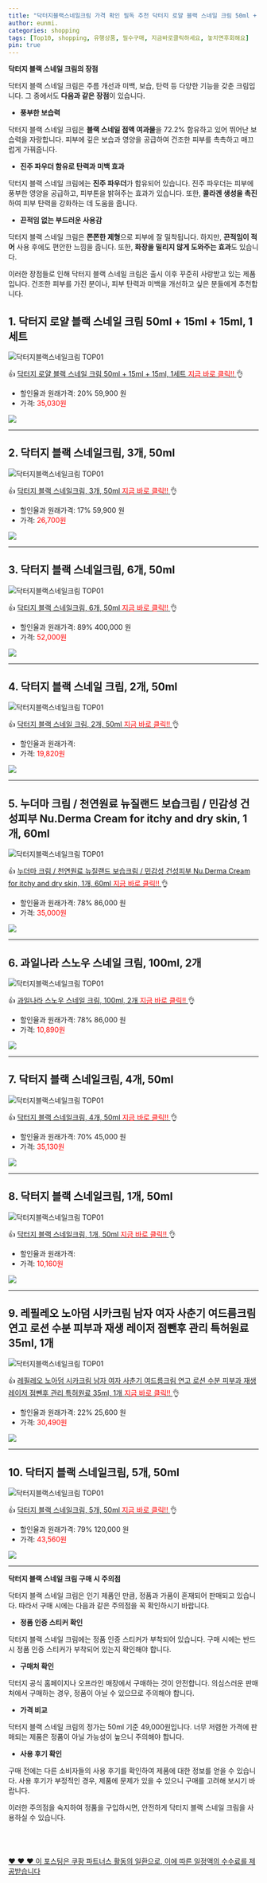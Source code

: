 ```yaml
---
title: "닥터지블랙스네일크림 가격 확인 필독 추천 닥터지 로얄 블랙 스네일 크림 50ml + 15ml + 15ml, 1세트 비교 장점 구매가이드"
author: eunmi.
categories: shopping
tags: [Top10, shopping, 유행상품, 필수구매, 지금바로클릭하세요, 놓치면후회해요]
pin: true
---
```

**닥터지 블랙 스네일 크림의 장점**

닥터지 블랙 스네일 크림은 주름 개선과 미백, 보습, 탄력 등 다양한 기능을 갖춘 크림입니다. 그 중에서도 **다음과 같은 장점**이 있습니다.

* **풍부한 보습력**

닥터지 블랙 스네일 크림은 **블랙 스네일 점액 여과물**을 72.2% 함유하고 있어 뛰어난 보습력을 자랑합니다. 피부에 깊은 보습과 영양을 공급하여 건조한 피부를 촉촉하고 매끄럽게 가꿔줍니다.

* **진주 파우더 함유로 탄력과 미백 효과**

닥터지 블랙 스네일 크림에는 **진주 파우더**가 함유되어 있습니다. 진주 파우더는 피부에 풍부한 영양을 공급하고, 피부톤을 밝혀주는 효과가 있습니다. 또한, **콜라겐 생성을 촉진**하여 피부 탄력을 강화하는 데 도움을 줍니다.

* **끈적임 없는 부드러운 사용감**

닥터지 블랙 스네일 크림은 **쫀쫀한 제형**으로 피부에 잘 밀착됩니다. 하지만, **끈적임이 적어** 사용 후에도 편안한 느낌을 줍니다. 또한, **화장을 밀리지 않게 도와주는 효과**도 있습니다.

이러한 장점들로 인해 닥터지 블랙 스네일 크림은 출시 이후 꾸준히 사랑받고 있는 제품입니다. 건조한 피부를 가진 분이나, 피부 탄력과 미백을 개선하고 싶은 분들에게 추천합니다.

   

## 1. 닥터지 로얄 블랙 스네일 크림 50ml + 15ml + 15ml, 1세트

![닥터지블랙스네일크림 TOP01](https://thumbnail9.coupangcdn.com/thumbnails/remote/230x230ex/image/retail/images/2362322442132496-23eab635-344a-4482-a756-ded2ac3492d8.jpg)


👍 [닥터지 로얄 블랙 스네일 크림 50ml + 15ml + 15ml, 1세트 <font color=red> 지금 바로 클릭!! </font> ](https://link.coupang.com/re/AFFSDP?lptag=AF3617701&subid=GithubCoopas&pageKey=6308624086&traceid=V0-153&itemId=3810651250&vendorItemId=71795561510) 👌 


- 할인율과 원래가격: 20%  59,900   원
- 가격: <span style='color:red'>35,030원</span>

[![](/discount_price.png)](https://link.coupang.com/re/AFFSDP?lptag=AF3617701&subid=GithubCoopas&pageKey=6308624086&traceid=V0-153&itemId=3810651250&vendorItemId=71795561510)

---


   

## 2. 닥터지 블랙 스네일크림, 3개, 50ml

![닥터지블랙스네일크림 TOP01](https://thumbnail9.coupangcdn.com/thumbnails/remote/230x230ex/image/retail/images/40fc048a-78fe-4d61-85b1-cc48d878ba0f6545159969151950245.png)


👍 [닥터지 블랙 스네일크림, 3개, 50ml <font color=red> 지금 바로 클릭!! </font> ](https://link.coupang.com/re/AFFSDP?lptag=AF3617701&subid=GithubCoopas&pageKey=7112172506&traceid=V0-153&itemId=19503737130&vendorItemId=86285370362) 👌 


- 할인율과 원래가격: 17%  59,900   원
- 가격: <span style='color:red'>26,700원</span>

[![](/discount_price.png)](https://link.coupang.com/re/AFFSDP?lptag=AF3617701&subid=GithubCoopas&pageKey=7112172506&traceid=V0-153&itemId=19503737130&vendorItemId=86285370362)

---


   

## 3. 닥터지 블랙 스네일크림, 6개, 50ml

![닥터지블랙스네일크림 TOP01](https://thumbnail9.coupangcdn.com/thumbnails/remote/230x230ex/image/retail/images/6ffeef56-340f-4da3-97d6-e0196742f24a2815399788146053892.png)


👍 [닥터지 블랙 스네일크림, 6개, 50ml <font color=red> 지금 바로 클릭!! </font> ](https://link.coupang.com/re/AFFSDP?lptag=AF3617701&subid=GithubCoopas&pageKey=7112172506&traceid=V0-153&itemId=9635719268&vendorItemId=86285370524) 👌 


- 할인율과 원래가격: 89%  400,000   원
- 가격: <span style='color:red'>52,000원</span>

[![](/discount_price.png)](https://link.coupang.com/re/AFFSDP?lptag=AF3617701&subid=GithubCoopas&pageKey=7112172506&traceid=V0-153&itemId=9635719268&vendorItemId=86285370524)

---


   

## 4. 닥터지 블랙 스네일 크림, 2개, 50ml

![닥터지블랙스네일크림 TOP01](https://thumbnail6.coupangcdn.com/thumbnails/remote/230x230ex/image/retail/images/d0314271-7150-4d5b-b831-602a9f1ae4f38963328785700177971.png)


👍 [닥터지 블랙 스네일 크림, 2개, 50ml <font color=red> 지금 바로 클릭!! </font> ](https://link.coupang.com/re/AFFSDP?lptag=AF3617701&subid=GithubCoopas&pageKey=7112172506&traceid=V0-153&itemId=17782673246&vendorItemId=86285370248) 👌 


- 할인율과 원래가격: 
- 가격: <span style='color:red'>19,820원</span>

[![](/discount_price.png)](https://link.coupang.com/re/AFFSDP?lptag=AF3617701&subid=GithubCoopas&pageKey=7112172506&traceid=V0-153&itemId=17782673246&vendorItemId=86285370248)

---


   

## 5. 누더마 크림 / 천연원료 뉴질랜드 보습크림 / 민감성 건성피부 Nu.Derma Cream for itchy and dry skin, 1개, 60ml

![닥터지블랙스네일크림 TOP01](https://thumbnail10.coupangcdn.com/thumbnails/remote/230x230ex/image/vendor_inventory/51a1/12d7f24050e9824743c83160fed1e4c43a0e6c85262c3fb5b3c4105ae8cf.png)


👍 [누더마 크림 / 천연원료 뉴질랜드 보습크림 / 민감성 건성피부 Nu.Derma Cream for itchy and dry skin, 1개, 60ml <font color=red> 지금 바로 클릭!! </font> ](https://link.coupang.com/re/AFFSDP?lptag=AF3617701&subid=GithubCoopas&pageKey=7646437098&traceid=V0-153&itemId=20332700036&vendorItemId=87417764606) 👌 


- 할인율과 원래가격: 78%  86,000   원
- 가격: <span style='color:red'>35,000원</span>

[![](/discount_price.png)](https://link.coupang.com/re/AFFSDP?lptag=AF3617701&subid=GithubCoopas&pageKey=7646437098&traceid=V0-153&itemId=20332700036&vendorItemId=87417764606)

---


   

## 6. 과일나라 스노우 스네일 크림, 100ml, 2개

![닥터지블랙스네일크림 TOP01](https://thumbnail10.coupangcdn.com/thumbnails/remote/230x230ex/image/retail/images/2020/04/01/11/3/fb059e70-26d0-476f-8099-d0786a8cbd8c.jpg)


👍 [과일나라 스노우 스네일 크림, 100ml, 2개 <font color=red> 지금 바로 클릭!! </font> ](https://link.coupang.com/re/AFFSDP?lptag=AF3617701&subid=GithubCoopas&pageKey=1414995014&traceid=V0-153&itemId=2451717266&vendorItemId=70445358528) 👌 


- 할인율과 원래가격: 78%  86,000   원
- 가격: <span style='color:red'>10,890원</span>

[![](/discount_price.png)](https://link.coupang.com/re/AFFSDP?lptag=AF3617701&subid=GithubCoopas&pageKey=1414995014&traceid=V0-153&itemId=2451717266&vendorItemId=70445358528)

---


   

## 7. 닥터지 블랙 스네일크림, 4개, 50ml

![닥터지블랙스네일크림 TOP01](https://thumbnail10.coupangcdn.com/thumbnails/remote/230x230ex/image/retail/images/8f0d4cb9-7fba-45b8-8bbb-5022a13796ce4628401607876960725.png)


👍 [닥터지 블랙 스네일크림, 4개, 50ml <font color=red> 지금 바로 클릭!! </font> ](https://link.coupang.com/re/AFFSDP?lptag=AF3617701&subid=GithubCoopas&pageKey=7112172506&traceid=V0-153&itemId=16416508895&vendorItemId=86285370377) 👌 


- 할인율과 원래가격: 70%  45,000   원
- 가격: <span style='color:red'>35,130원</span>

[![](/discount_price.png)](https://link.coupang.com/re/AFFSDP?lptag=AF3617701&subid=GithubCoopas&pageKey=7112172506&traceid=V0-153&itemId=16416508895&vendorItemId=86285370377)

---


   

## 8. 닥터지 블랙 스네일크림, 1개, 50ml

![닥터지블랙스네일크림 TOP01](https://thumbnail6.coupangcdn.com/thumbnails/remote/230x230ex/image/product/image/vendoritem/2018/11/21/4086452551/1fab76b6-8afb-464b-8add-1e485bbac483.jpg)


👍 [닥터지 블랙 스네일크림, 1개, 50ml <font color=red> 지금 바로 클릭!! </font> ](https://link.coupang.com/re/AFFSDP?lptag=AF3617701&subid=GithubCoopas&pageKey=7112172506&traceid=V0-153&itemId=439209653&vendorItemId=4086452551) 👌 


- 할인율과 원래가격: 
- 가격: <span style='color:red'>10,160원</span>

[![](/discount_price.png)](https://link.coupang.com/re/AFFSDP?lptag=AF3617701&subid=GithubCoopas&pageKey=7112172506&traceid=V0-153&itemId=439209653&vendorItemId=4086452551)

---


   

## 9. 레필레오 노아덤 시카크림 남자 여자 사춘기 여드름크림 연고 로션 수분 피부과 재생 레이저 점뺀후 관리 특허원료 35ml, 1개

![닥터지블랙스네일크림 TOP01](https://thumbnail6.coupangcdn.com/thumbnails/remote/230x230ex/image/vendor_inventory/0c60/cd20ba0681a5fc5cccdc04a8f08f78c2bc2c1cb244553a7408624f8266a8.jpg)


👍 [레필레오 노아덤 시카크림 남자 여자 사춘기 여드름크림 연고 로션 수분 피부과 재생 레이저 점뺀후 관리 특허원료 35ml, 1개 <font color=red> 지금 바로 클릭!! </font> ](https://link.coupang.com/re/AFFSDP?lptag=AF3617701&subid=GithubCoopas&pageKey=7484002124&traceid=V0-153&itemId=19338597212&vendorItemId=87768229843) 👌 


- 할인율과 원래가격: 22%  25,600   원
- 가격: <span style='color:red'>30,490원</span>

[![](/discount_price.png)](https://link.coupang.com/re/AFFSDP?lptag=AF3617701&subid=GithubCoopas&pageKey=7484002124&traceid=V0-153&itemId=19338597212&vendorItemId=87768229843)

---


   

## 10. 닥터지 블랙 스네일크림, 5개, 50ml

![닥터지블랙스네일크림 TOP01](https://thumbnail10.coupangcdn.com/thumbnails/remote/230x230ex/image/retail/images/7c98c40e-5e35-48b7-a2f7-c2bfcd4241cf716334334120891639.png)


👍 [닥터지 블랙 스네일크림, 5개, 50ml <font color=red> 지금 바로 클릭!! </font> ](https://link.coupang.com/re/AFFSDP?lptag=AF3617701&subid=GithubCoopas&pageKey=7112172506&traceid=V0-153&itemId=19503737132&vendorItemId=86285370514) 👌 


- 할인율과 원래가격: 79%  120,000   원
- 가격: <span style='color:red'>43,560원</span>

[![](/discount_price.png)](https://link.coupang.com/re/AFFSDP?lptag=AF3617701&subid=GithubCoopas&pageKey=7112172506&traceid=V0-153&itemId=19503737132&vendorItemId=86285370514)

---
**닥터지 블랙 스네일 크림 구매 시 주의점**

닥터지 블랙 스네일 크림은 인기 제품인 만큼, 정품과 가품이 혼재되어 판매되고 있습니다. 따라서 구매 시에는 다음과 같은 주의점을 꼭 확인하시기 바랍니다.

* **정품 인증 스티커 확인**

닥터지 블랙 스네일 크림에는 정품 인증 스티커가 부착되어 있습니다. 구매 시에는 반드시 정품 인증 스티커가 부착되어 있는지 확인해야 합니다.

* **구매처 확인**

닥터지 공식 홈페이지나 오프라인 매장에서 구매하는 것이 안전합니다. 의심스러운 판매처에서 구매하는 경우, 정품이 아닐 수 있으므로 주의해야 합니다.

* **가격 비교**

닥터지 블랙 스네일 크림의 정가는 50ml 기준 49,000원입니다. 너무 저렴한 가격에 판매되는 제품은 정품이 아닐 가능성이 높으니 주의해야 합니다.

* **사용 후기 확인**

구매 전에는 다른 소비자들의 사용 후기를 확인하여 제품에 대한 정보를 얻을 수 있습니다. 사용 후기가 부정적인 경우, 제품에 문제가 있을 수 있으니 구매를 고려해 보시기 바랍니다.

이러한 주의점을 숙지하여 정품을 구입하시면, 안전하게 닥터지 블랙 스네일 크림을 사용하실 수 있습니다.<br><br><br><br><br> [ ❤ ❤ ❤ 이 포스팅은 쿠팡 파트너스 활동의 일환으로, 이에 따른 일정액의 수수료를 제공받습니다](https://link.coupang.com/a/bcEFyh)
